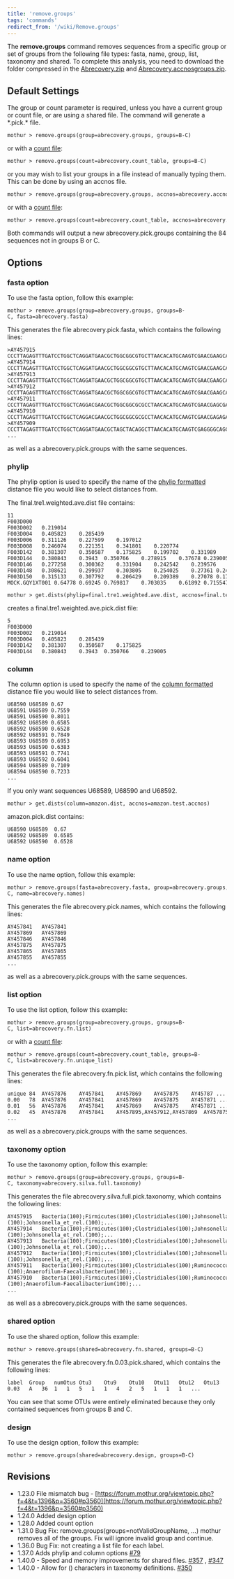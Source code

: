 ```yaml
---
title: 'remove.groups'
tags: 'commands'
redirect_from: '/wiki/Remove.groups'
---
```

The **remove.groups** command removes sequences
from a specific group or set of groups from the following file types:
fasta, name, group, list, taxonomy and shared. To complete this
analysis, you need to download the folder compressed in the [
Abrecovery.zip](https://mothur.s3.us-east-2.amazonaws.com/wiki/abrecovery.zip) and [
Abrecovery.accnosgroups.zip](https://mothur.s3.us-east-2.amazonaws.com/wiki/abrecovery.accnosgroups.zip).


## Default Settings

The group or count parameter is required, unless you have a current
group or count file, or are using a shared file. The command will
generate a \*.pick.\* file.

    mothur > remove.groups(group=abrecovery.groups, groups=B-C)

or with a [ count file](Count_File):

    mothur > remove.groups(count=abrecovery.count_table, groups=B-C)

or you may wish to list your groups in a file instead of manually typing
them. This can be done by using an accnos file.

    mothur > remove.groups(group=abrecovery.groups, accnos=abrecovery.accnosgroups) 

or with a [ count file](Count_File):

    mothur > remove.groups(count=abrecovery.count_table, accnos=abrecovery.accnosgroups) 

Both commands will output a new abrecovery.pick.groups containing the 84
sequences not in groups B or C.

## Options

### fasta option

To use the fasta option, follow this example:

    mothur > remove.groups(group=abrecovery.groups, groups=B-C, fasta=abrecovery.fasta)

This generates the file abrecovery.pick.fasta, which contains the
following lines:

    >AY457915
    CCCTTAGAGTTTGATCCTGGCTCAGGATGAACGCTGGCGGCGTGCTTAACACATGCAAGTCGAACGAAGCATTTAAG...
    >AY457914
    CCCTTAGAGTTTGATCCTGGCTCAGGATGAACGCTGGCGGCGTGCTTAACACATGCAAGTCGAACGAAGCATTTAGAA...
    >AY457913
    CCCTTAGAGTTTGATCCTGGCTCAGGATGAACGCTGGCGGCGTGCTTAACACATGCAAGTCGAACGAAGCACTTTTAC...
    >AY457912
    CCCTTAGAGTTTGATCCTGGCTCAGGATGAACGCTGGCGGCGTGCTTAACACATGCAAGTCGAACGAAGCATTTGCGA...
    >AY457911
    CCCTTAGAGTTTGATCCTGGCTCAGGACGAACGCTGGCGGCGCGCCTAACACATGCAAGTCGAACGAGCGAGAGAGAG...
    >AY457910
    CCCTTAGAGTTTGATCCTGGCTCAGGACGAACGCTGGCGGCGCGCCTAACACATGCAAGTCGAACGAGAGAGAGGGAG...
    >AY457909
    CCCTTAGAGTTTGATCCTGGCTCAGGATGAACGCTAGCTACAGGCTTAACACATGCAAGTCGAGGGGCAGCATGGTCT...
    ...

as well as a abrecovery.pick.groups with the same sequences.

### phylip

The phylip option is used to specify the name of the [ phylip
formatted](phylip-formatted_distance_matrix) distance file
you would like to select distances from.

The final.tre1.weighted.ave.dist file contains:

    11
    F003D000   
    F003D002   0.219014    
    F003D004   0.405823    0.285439    
    F003D006   0.311126    0.227599    0.197012    
    F003D008   0.246074    0.221351    0.341801    0.220774    
    F003D142   0.381307    0.350587    0.175825    0.199702    0.331989    
    F003D144   0.380843    0.3943  0.350766    0.278915    0.37678 0.239005    
    F003D146   0.277258    0.300362    0.331904    0.242542    0.239576    0.246918    0.160718    
    F003D148   0.308621    0.299937    0.303805    0.254025    0.27361 0.246377    0.15778 0.120112    
    F003D150   0.315133    0.307792    0.206429    0.209389    0.27078 0.179998    0.260263    0.217917    0.195339    
    MOCK.GQY1XT001 0.64778 0.69245 0.769817    0.703035    0.61892 0.715547    0.662322    0.613735    0.648762    0.716918    

    mothur > get.dists(phylip=final.tre1.weighted.ave.dist, accnos=final.test.accnos)

creates a final.tre1.weighted.ave.pick.dist file:

    5
    F003D000   
    F003D002   0.219014    
    F003D004   0.405823    0.285439    
    F003D142   0.381307    0.350587    0.175825    
    F003D144   0.380843    0.3943  0.350766    0.239005    

### column

The column option is used to specify the name of the [ column
formatted](column-formatted_distance_matrix) distance file
you would like to select distances from.

    U68590 U68589 0.67
    U68591 U68589 0.7559
    U68591 U68590 0.8011
    U68592 U68589 0.6585
    U68592 U68590 0.6528
    U68592 U68591 0.7849
    U68593 U68589 0.6953
    U68593 U68590 0.6383
    U68593 U68591 0.7741
    U68593 U68592 0.6041
    U68594 U68589 0.7109
    U68594 U68590 0.7233
    ...

If you only want sequences U68589, U68590 and U68592.

    mothur > get.dists(column=amazon.dist, accnos=amazon.test.accnos)

amazon.pick.dist contains:

    U68590 U68589  0.67
    U68592 U68589  0.6585
    U68592 U68590  0.6528


### name option

To use the name option, follow this example:

    mothur > remove.groups(fasta=abrecovery.fasta, group=abrecovery.groups, groups=B-C, name=abrecovery.names)

This generates the file abrecovery.pick.names, which contains the
following lines:

    AY457841   AY457841
    AY457869   AY457869
    AY457846   AY457846
    AY457875   AY457875
    AY457865   AY457865
    AY457855   AY457855
    ...

as well as a abrecovery.pick.groups with the same sequences.

### list option

To use the list option, follow this example:

    mothur > remove.groups(group=abrecovery.groups, groups=B-C, list=abrecovery.fn.list)

or with a [ count file](Count_File):

    mothur > remove.groups(count=abrecovery.count_table, groups=B-C, list=abrecovery.fn.unique_list)

This generates the file abrecovery.fn.pick.list, which contains the
following lines:

    unique 84  AY457876    AY457841    AY457869    AY457875    AY45787 ... 
    0.00   78  AY457876    AY457841    AY457869    AY457875    AY457871 ...    
    0.01   56  AY457876    AY457841    AY457869    AY457875    AY457871 ...
    0.02   45  AY457876    AY457841    AY457895,AY457912,AY457869  AY457875 ...    
    ...

as well as a abrecovery.pick.groups with the same sequences.

### taxonomy option

To use the taxonomy option, follow this example:

    mothur > remove.groups(group=abrecovery.groups, groups=B-C, taxonomy=abrecovery.silva.full.taxonomy)

This generates the file abrecovery.silva.full.pick.taxonomy, which
contains the following lines:

    AY457915   Bacteria(100);Firmicutes(100);Clostridiales(100);Johnsonella_et_rel.(100);Johnsonella_et_rel.(100);...
    AY457914   Bacteria(100);Firmicutes(100);Clostridiales(100);Johnsonella_et_rel.(100);Johnsonella_et_rel.(100);...
    AY457913   Bacteria(100);Firmicutes(100);Clostridiales(100);Johnsonella_et_rel.(100);Johnsonella_et_rel.(100);...
    AY457912   Bacteria(100);Firmicutes(100);Clostridiales(100);Johnsonella_et_rel.(100);Johnsonella_et_rel.(100);...
    AY457911   Bacteria(100);Firmicutes(100);Clostridiales(100);Ruminococcus_et_rel.(100);Anaerofilum-Faecalibacterium(100);...
    AY457910   Bacteria(100);Firmicutes(100);Clostridiales(100);Ruminococcus_et_rel.(100);Anaerofilum-Faecalibacterium(100);...
    ...

as well as a abrecovery.pick.groups with the same sequences.

### shared option

To use the shared option, follow this example:

    mothur > remove.groups(shared=abrecovery.fn.shared, groups=B-C)

This generates the file abrecovery.fn.0.03.pick.shared, which contains
the following lines:

    label  Group   numOtus Otu3    Otu9    Otu10   Otu11   Otu12   Otu13   Otu14   Otu15   Otu16   Otu18   Otu19 ...   
    0.03   A   36  1   1   5   1   1   4   2   5   1   1   1   ...

You can see that some OTUs were entirely eliminated because they only
contained sequences from groups B and C.

### design

To use the design option, follow this example:

    mothur > remove.groups(shared=abrecovery.design, groups=B-C)

## Revisions

-   1.23.0 File mismatch bug -
    [https://forum.mothur.org/viewtopic.php?f=4&t=1396&p=3560#p3560](https://forum.mothur.org/viewtopic.php?f=4&t=1396&p=3560#p3560)
-   1.24.0 Added design option
-   1.28.0 Added count option
-   1.31.0 Bug Fix: remove.groups(groups=notValidGroupName, \...) mothur
    removes all of the groups. Fix will ignore invalid group and
    continue.
-   1.36.0 Bug Fix: not creating a list file for each label.
-   1.37.0 Adds phylip and column options
    [\#79](https://github.com/mothur/mothur/issues/79)
-   1.40.0 - Speed and memory improvements for shared files.
    [\#357](https://github.com/mothur/mothur/issues/357) ,
    [\#347](https://github.com/mothur/mothur/issues/347)
-   1.40.0 - Allow for () characters in taxonomy definitions.
    [\#350](https://github.com/mothur/mothur/issues/350)


